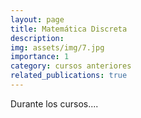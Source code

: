 ```yaml
---
layout: page
title: Matemática Discreta
description:
img: assets/img/7.jpg
importance: 1
category: cursos anteriores
related_publications: true
---
```


Durante los cursos....
